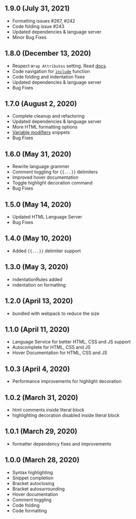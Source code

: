 ## 1.9.0 (July 31, 2021)
* Formatting issues #267, #242
* Code folding issue #243
* Updated dependencies & language server
* Minor Bug Fixes

## 1.8.0 (December 13, 2020)
* Respect `Wrap Attributes` setting. Read [docs](https://github.com/aswinkumar863/smarty-vscode-support#formatting-settings).
* Code navigation for [`include`](https://www.smarty.net/docsv2/en/language.function.include.tpl) function
* Code folding and indentation fixes
* Updated dependencies & language server
* Bug Fixes

## 1.7.0 (August 2, 2020)
* Complete cleanup and refactoring
* Updated dependencies & language server
* More HTML formatting options
* [Variable modifiers](https://www.smarty.net/docs/en/language.modifiers.tpl) snippets
* Bug Fixes

## 1.6.0 (May 31, 2020)
* Rewrite language grammer
* Comment toggling for `{{...}}` delimiters
* Improved hover documentation
* Toggle highlight decoration command
* Bug Fixes

## 1.5.0 (May 14, 2020)
* Updated HTML Language Server
* Bug Fixes

## 1.4.0 (May 10, 2020)
* Added `{{...}}` delimiter support

## 1.3.0 (May 3, 2020)
* indentationRules added
* indentation on formatting

## 1.2.0 (April 13, 2020)
* bundled with webpack to reduce the size

## 1.1.0 (April 11, 2020)
* Language Service for better HTML, CSS and JS support
* Autocomplete for HTML, CSS and JS 
* Hover Documentation for HTML, CSS and JS 

## 1.0.3 (April 4, 2020)
* Performance improvements for highlight decoration

## 1.0.2 (March 31, 2020)
* html comments inside literal block
* highlighting decoration disabled inside literal block

## 1.0.1 (March 29, 2020)
* formatter dependency fixes and improvements

## 1.0.0 (March 28, 2020)

* Syntax highlighting
* Snippet completion
* Bracket autoclosing
* Bracket autosurrounding
* Hover documentation
* Comment toggling
* Code folding
* Code formatting
